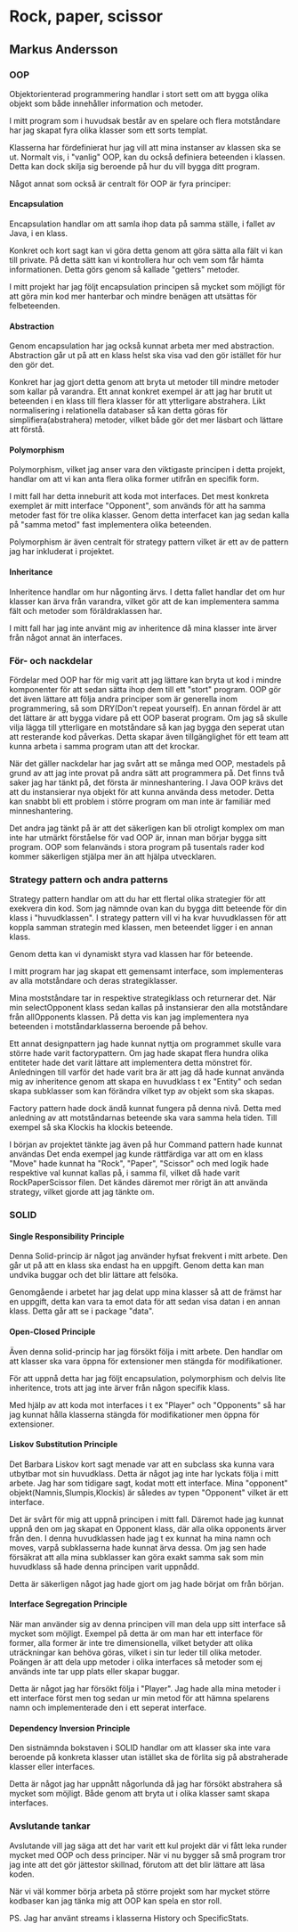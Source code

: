 # Rock,  paper, scissor 
## Markus Andersson

### OOP
Objektorienterad programmering handlar i stort sett om att bygga olika objekt som både innehåller information och metoder.

I mitt program som i huvudsak består av en spelare och flera motståndare har jag skapat fyra olika klasser som ett sorts templat.

Klasserna har fördefinierat hur jag vill att mina instanser av klassen ska se ut. Normalt vis, i "vanlig" OOP, kan du också definiera beteenden i klassen. 
Detta kan dock skilja sig beroende på hur du vill bygga ditt program.

Något annat som också är centralt för OOP är fyra principer:
#### Encapsulation
Encapsulation handlar om att samla ihop data på samma ställe, i fallet av Java, i en klass.

Konkret och kort sagt kan vi göra detta genom att göra sätta alla fält vi kan till private. På detta sätt kan vi kontrollera
hur och vem som får hämta informationen. Detta görs genom så kallade "getters" metoder. 

I mitt projekt har jag följt encapsulation principen så mycket som möjligt för att göra min kod mer hanterbar och mindre benägen
att utsättas för felbeteenden.
#### Abstraction
Genom encapsulation har jag också kunnat arbeta mer med abstraction. Abstraction går ut på att en klass helst ska visa vad den gör istället för hur den gör det.

Konkret har jag gjort detta genom att bryta ut metoder till mindre metoder som kallar på varandra. Ett annat konkret exempel är
att jag har brutit ut beteenden i en klass till flera klasser för att ytterligare abstrahera.
Likt normalisering i relationella databaser så kan detta göras för simplifiera(abstrahera) metoder, vilket både gör det mer
läsbart och lättare att förstå. 

#### Polymorphism
Polymorphism, vilket jag anser vara den viktigaste principen i detta projekt, handlar om att vi kan anta flera olika former utifrån en specifik form.

I mitt fall har detta inneburit att koda mot interfaces. Det mest konkreta exemplet är mitt interface "Opponent",
som används för att ha samma metoder fast för tre olika klasser. Genom detta interfacet kan jag sedan kalla på "samma metod" fast implementera
olika beteenden. 

Polymorphism är även centralt för strategy pattern vilket är ett av de pattern jag har inkluderat i projektet.
#### Inheritance
Inheritence handlar om hur någonting ärvs. I detta fallet handlar det om hur klasser kan ärva från varandra, vilket gör att
de kan implementera samma fält och metoder som föräldraklassen har. 

I mitt fall har jag inte använt mig av inheritence då mina klasser inte ärver från något annat än interfaces. 

### För- och nackdelar
Fördelar med OOP har för mig varit att jag lättare kan bryta ut kod i mindre komponenter för att sedan sätta ihop dem till ett
"stort" program. OOP gör det även lättare att följa andra principer som är generella inom programmering,
så som DRY(Don't repeat yourself). En annan fördel är att det lättare är att bygga vidare på ett OOP baserat program. 
Om jag så skulle vilja lägga till ytterligare en motståndare så kan jag bygga den seperat utan att resterande kod påverkas.
Detta skapar även tillgänglighet för ett team att kunna arbeta i samma program utan att det krockar.

När det gäller nackdelar har jag svårt att se många med OOP, mestadels på grund av att jag inte provat på andra sätt att programmera på.
Det finns två saker jag har tänkt på, det första är minneshantering.
I Java OOP krävs det att du instansierar nya objekt för att kunna använda dess metoder.
Detta kan snabbt bli ett problem i större program om man inte är familiär med minneshantering.


Det andra jag tänkt på är att det säkerligen kan bli otroligt komplex om man inte har utmärkt förståelse för vad OOP är,
innan man börjar bygga sitt program. OOP som felanvänds i stora program på tusentals rader kod kommer säkerligen stjälpa mer än att hjälpa
utvecklaren.

### Strategy pattern och andra patterns
Strategy pattern handlar om att du har ett flertal olika strategier för att exekvera din kod. 
Som jag nämnde ovan kan du bygga ditt beteende för din klass i "huvudklassen". I strategy pattern vill vi ha kvar huvudklassen för att koppla samman strategin med klassen,
men beteendet ligger i en annan klass.

Genom detta kan vi dynamiskt styra vad klassen har för beteende. 

I mitt program har jag skapat ett gemensamt interface, som implementeras av alla motståndare och deras strategiklasser.

Mina mostståndare tar in respektive strategiklass och returnerar det. När min selectOpponent klass sedan kallas på instansierar den alla
motståndare från allOpponents klassen. På detta vis kan jag implementera nya beteenden i motståndarklasserna beroende på behov.

Ett annat designpattern jag hade kunnat nyttja om programmet skulle vara större hade varit factorypattern. Om jag hade skapat flera hundra olika entiteter
hade det varit lättare att implementera detta mönstret för. Anledningen till varför det hade varit bra är att jag då hade kunnat använda
mig av inheritence genom att skapa en huvudklass t ex "Entity" och sedan skapa subklasser som kan förändra vilket typ av objekt som ska skapas.

Factory pattern hade dock ändå kunnat fungera på denna nivå. Detta med anledning av att motståndarnas beteende
ska vara samma hela tiden. Till exempel så ska Klockis ha klockis beteende.

I början av projektet tänkte jag även på hur Command pattern hade kunnat användas
Det enda exempel jag kunde rättfärdiga var att om en klass "Move" hade kunnat ha "Rock", "Paper", "Scissor" och med
logik hade respektive val kunnat kallas på, i samma fil, vilket då hade varit RockPaperScissor filen. Det kändes däremot mer rörigt än att använda strategy, vilket gjorde att jag tänkte om.

### SOLID
#### Single Responsibility Principle
Denna Solid-princip är något jag använder hyfsat frekvent i mitt arbete.
Den går ut på att en klass ska endast ha en uppgift. Genom detta kan man undvika buggar och det blir lättare att felsöka.

Genomgående i arbetet har jag delat upp mina klasser så att de främst har en uppgift, detta kan vara
ta emot data för att sedan visa datan i en annan klass. Detta går att se i package "data".
#### Open-Closed Principle
Även denna solid-princip har jag försökt följa i mitt arbete. Den handlar om att klasser
ska vara öppna för extensioner men stängda för modifikationer.

För att uppnå detta har jag följt encapsulation, polymorphism och delvis 
lite inheritence, trots att jag inte ärver från någon specifik klass.

Med hjälp av att koda mot interfaces i t ex "Player" och "Opponents" så har jag kunnat hålla klasserna stängda för modifikationer men öppna för extensioner.
#### Liskov Substitution Principle
Det Barbara Liskov kort sagt menade var att en subclass ska kunna vara utbytbar mot sin huvudklass.
Detta är något jag inte har lyckats följa i mitt arbete. Jag har som tidigare sagt, kodat mott ett interface.
Mina "opponent" objekt(Namnis,Slumpis,Klockis) är således av typen "Opponent" vilket är ett interface. 

Det är svårt för mig att uppnå principen i mitt fall. Däremot hade jag kunnat uppnå den om jag skapat en Opponent klass,
där alla olika opponents ärver från den. I denna huvudklassen hade jag t ex kunnat ha mina namn och moves, varpå subklasserna hade kunnat ärva dessa.
Om jag sen hade försäkrat att alla mina subklasser kan göra exakt samma sak som min huvudklass så hade denna principen varit uppnådd.

Detta är säkerligen något jag hade gjort om jag hade börjat om från början.
#### Interface Segregation Principle
När man använder sig av denna principen vill man dela upp sitt interface så mycket som möjligt.
Exempel på detta är om man har ett interface för former, alla former är inte tre dimensionella, vilket betyder att olika uträckningar kan behöva göras, vilket
i sin tur leder till olika metoder. 
Poängen är att dela upp metoder i olika interfaces så metoder som ej används inte tar upp plats eller skapar buggar.

Detta är något jag har försökt följa i  "Player". Jag hade alla mina metoder i ett interface först men tog sedan ur min metod för att hämna spelarens namn
och implementerade den i ett seperat interface.
#### Dependency Inversion Principle
Den sistnämnda bokstaven i SOLID handlar om att klasser ska inte vara beroende på konkreta klasser
utan istället ska de förlita sig på abstraherade klasser eller interfaces.

Detta är något jag har uppnått någorlunda då jag har försökt abstrahera så mycket som möjligt. Både genom att bryta ut i olika klasser samt skapa interfaces.


### Avslutande tankar

Avslutande vill jag säga att det har varit ett kul projekt där vi fått leka runder mycket med OOP och dess principer.
När vi nu bygger så små program tror jag inte att det gör jättestor skillnad, förutom att det blir lättare att läsa koden.

När vi väl kommer börja arbeta på större projekt som har mycket större kodbaser kan jag tänka mig att OOP kan spela en stor roll.

PS. Jag har använt streams i klasserna History och SpecificStats.